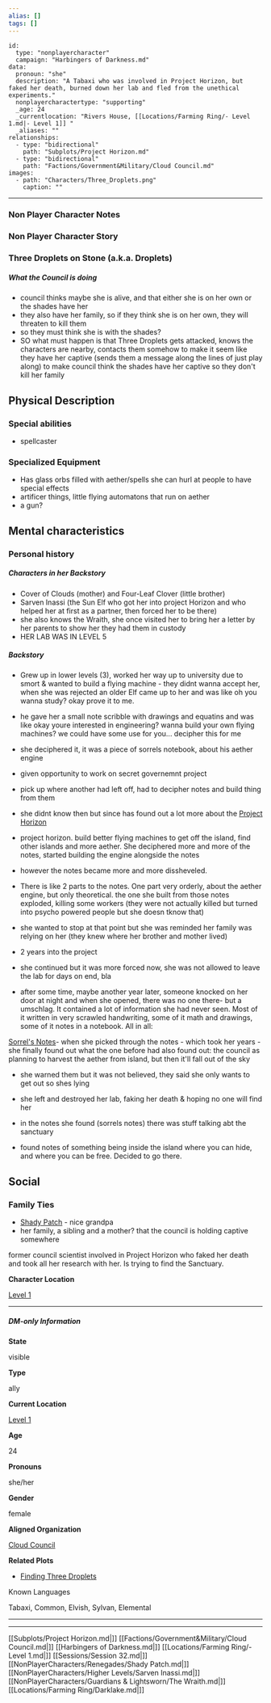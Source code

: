 ```yaml
---
alias: []
tags: []
---
```


```RpgManager4
id: 
  type: "nonplayercharacter"
  campaign: "Harbingers of Darkness.md"
data: 
  pronoun: "she"
  description: "A Tabaxi who was involved in Project Horizon, but faked her death, burned down her lab and fled from the unethical experiments."
  nonplayercharactertype: "supporting"
  _age: 24
  _currentlocation: "Rivers House, [[Locations/Farming Ring/- Level 1.md|- Level 1]] "
  _aliases: ""
relationships: 
  - type: "bidirectional"
    path: "Subplots/Project Horizon.md"
  - type: "bidirectional"
    path: "Factions/Government&Military/Cloud Council.md"
images: 
  - path: "Characters/Three_Droplets.png"
    caption: ""
```
---
### Non Player Character Notes


### Non Player Character Story

### Three Droplets on Stone (a.k.a. Droplets)

##### What the Council is doing

- council thinks maybe she is alive, and that either she is on her own or the shades have her
- they also have her family, so if they think she is on her own, they will threaten to kill them
- so they must think she is with the shades?
- SO what must happen is that Three Droplets gets attacked, knows the characters are nearby, contacts them somehow to make it seem like they have her captive (sends them a message along the lines of just play along) to make council think the shades have her captive so they don't kill her family

## Physical Description

### Special abilities

- spellcaster

### Specialized Equipment

- Has glass orbs filled with aether/spells she can hurl at people to have special effects
- artificer things, little flying automatons that run on aether
- a gun?

## Mental characteristics

### Personal history

##### Characters in her Backstory

- Cover of Clouds (mother) and Four-Leaf Clover (little brother)
- Sarven Inassi (the Sun Elf who got her into project Horizon and who helped her at first as a partner, then forced her to be there)
- she also knows the Wraith, she once visited her to bring her a letter by her parents to show her they had them in custody
- HER LAB WAS IN LEVEL 5

##### Backstory

- Grew up in lower levels (3), worked her way up to university due to smort & wanted to build a flying machine - they didnt wanna accept her, when she was rejected an older Elf came up to her and was like oh you wanna study? okay prove it to me.
- he gave her a small note scribble with drawings and equatins and was like okay youre interested in engineering? wanna build your own flying machines? we could have some use for you... decipher this for me
- she deciphered it, it was a piece of sorrels notebook, about his aether engine
- given opportunity to work on secret governemnt project
- pick up where another had left off, had to decipher notes and build thing from them
- she didnt know then but since has found out a lot more about the [Project Horizon](https://www.worldanvil.com/w/arvellas-greengremlin/a/project-horizon-article?preview=true)
  
- project horizon. build better flying machines to get off the island, find other islands and more aether. She deciphered more and more of the notes, started building the engine alongside the notes
- however the notes became more and more dissheveled.
- There is like 2 parts to the notes. One part very orderly, about the aether engine, but only theoretical. the one she built from those notes exploded, killing some workers (they were not actually killed but turned into psycho powered people but she doesn tknow that)
- she wanted to stop at that point but she was reminded her family was relying on her (they knew where her brother and mother lived)
- 2 years into the project
  
- she continued but it was more forced now, she was not allowed to leave the lab for days on end, bla
- after some time, maybe another year later, someone knocked on her door at night and when she opened, there was no one there- but a umschlag. It contained a lot of information she had never seen. Most of it written in very scrawled handwriting, some of it math and drawings, some of it notes in a notebook. All in all:  
    
[Sorrel's Notes](https://www.worldanvil.com/w/arvellas-greengremlin/a/sorrel-s-notes-document?preview=true)- when she picked through the notes - which took her years - she finally found out what the one before had also found out: the council as planning to harvest the aether from island, but then it'll fall out of the sky
- she warned them but it was not believed, they said she only wants to get out so shes lying
  
- she left and destroyed her lab, faking her death & hoping no one will find her
- in the notes she found (sorrels notes) there was stuff talking abt the sanctuary
- found notes of something being inside the island where you can hide, and where you can be free. Decided to go there.

## Social

### Family Ties

- [Shady Patch](https://www.worldanvil.com/w/arvellas-greengremlin/a/shady-patch-person) - nice grandpa
- her family, a sibling and a mother? that the council is holding captive somewhere

former council scientist involved in Project Horizon who faked her death and took all her research with her. Is trying to find the Sanctuary.

**Character Location**

[Level 1](https://www.worldanvil.com/w/arvellas-greengremlin/a/level-1-location)

---

##### DM-only Information

**State**

visible

**Type**

ally

**Current Location**

[Level 1](https://www.worldanvil.com/w/arvellas-greengremlin/a/level-1-location)

**Age**

24

**Pronouns**

she/her

**Gender**

female

**Aligned Organization**

[Cloud Council](https://www.worldanvil.com/w/arvellas-greengremlin/a/cloud-council-organization)

**Related Plots**

- [Finding Three Droplets](https://www.worldanvil.com/w/arvellas-greengremlin/a/finding-three-droplets-plot)

Known Languages

Tabaxi, Common, Elvish, Sylvan, Elemental

---

---























































































































































































































































































































































































































































































































































































































































































































































































































































































































































































































































































































































































































































































































































































































































































































































































































































































































































































































































































































































































































































































































































































































































































































































































































































































































































































































































































































































































































































































































































































































































































































































































































































































































































































































































































































































































































































































































































































































































































































































































































































































































































































































































































































































































[[Subplots/Project Horizon.md|]]
[[Factions/Government&Military/Cloud Council.md|]]
[[Harbingers of Darkness.md|]]
[[Locations/Farming Ring/- Level 1.md|]]
[[Sessions/Session 32.md|]]
[[NonPlayerCharacters/Renegades/Shady Patch.md|]]
[[NonPlayerCharacters/Higher Levels/Sarven Inassi.md|]]
[[NonPlayerCharacters/Guardians & Lightsworn/The Wraith.md|]]
[[Locations/Farming Ring/Darklake.md|]]
